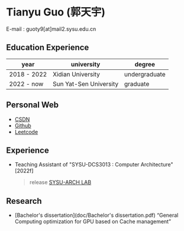 # Tianyu Guo (郭天宇)

E-mail : guoty9[at]mail2.sysu.edu.cn

## Education Experience

| year        | university             | degree        |
| ----------- | ---------------------- | ------------- |
| 2018 - 2022 | Xidian University      | undergraduate |
| 2022 - now  | Sun Yat-Sen University | graduate      |

## Personal Web

- [CSDN](https://blog.csdn.net/gtyinstinct)
- [Github](https://github.com/gty111)
- [Leetcode](https://leetcode.cn/u/gtyinstinctx/)

## Experience

- Teaching Assistant of "SYSU-DCS3013 : Computer Architecture" [2022f]
  
  > release [SYSU-ARCH LAB](https://arcsysu.github.io/SYSU-ARCH)

## Research

- [Bachelor's dissertation](doc/Bachelor's dissertation.pdf) “General Computing optimization for GPU based on Cache management”
